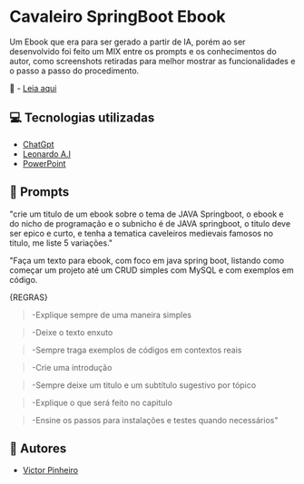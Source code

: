 
# Cavaleiro SpringBoot Ebook
Um Ebook que era para ser gerado a partir de IA, porém ao ser desenvolvido foi feito um MIX entre os prompts e os conhecimentos do autor, como screenshots retiradas para melhor mostrar as funcionalidades e o passo a passo do procedimento.

📖​ - [Leia aqui](https://chatgpt.com/](https://github.com/reivictor-dev/cavaleiro-springboot-ebook/blob/main/Cavaleiro%20Springboot%20Ebook.pdf))

## 💻​ Tecnologias utilizadas

 - [ChatGpt](https://chatgpt.com/)
 - [Leonardo A.I](https://app.leonardo.ai/)
 - [PowerPoint](https://www.microsoft.com/en/microsoft-365/powerpoint?market=af)


## 🧠​ Prompts

"crie um titulo de um ebook sobre o tema de JAVA Springboot, o ebook e do nicho de programação e o subnicho é de JAVA springboot, o titulo deve ser epico e curto, e tenha a tematica caveleiros medievais famosos no titulo, me liste 5 variações."

"Faça um texto para ebook, com foco em java spring boot, listando como começar um projeto até um CRUD simples com MySQL e com exemplos em código.

{REGRAS}
>-Explique sempre de uma maneira simples

>-Deixe o texto enxuto

>-Sempre traga exemplos de códigos em contextos reais

>-Crie uma introdução

>-Sempre deixe um titulo e um subtítulo sugestivo por tópico

>-Explique o que será feito no capitulo

>-Ensine os passos para instalações e testes quando necessários"


## 🗿​ Autores

- [Victor Pinheiro](https://github.com/reivictor-deve)

